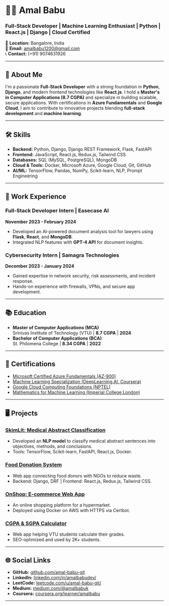 # 👨‍💻 Amal Babu

### Full-Stack Developer | Machine Learning Enthusiast | Python | React.js | Django | Cloud Certified

📍 **Location:** Bangalore, India  
📧 **Email:** [amalbabu1200@gmail.com](mailto:amalbabu1200@gmail.com)  
📞 **Contact:** (+91) 9074631926  

---

## 🚀 About Me

I'm a passionate **Full-Stack Developer** with a strong foundation in **Python**, **Django**, and modern frontend technologies like **React.js**. I hold a **Master's in Computer Applications (8.7 CGPA)** and specialize in building scalable, secure applications. With certifications in **Azure Fundamentals** and **Google Cloud**, I aim to contribute to innovative projects blending **full-stack development** and **machine learning**.

---

## 🛠️ Skills

- **Backend:** Python, Django, Django REST Framework, Flask, FastAPI  
- **Frontend:** JavaScript, React.js, Redux.js, Tailwind CSS  
- **Databases:** SQL (MySQL, PostgreSQL), MongoDB  
- **Cloud & Tools:** Docker, Microsoft Azure, Google Cloud, Git, GitHub  
- **AI/ML:** TensorFlow, Pandas, NumPy, Scikit-learn, NLP, Prompt Engineering  

---

## 💼 Work Experience

### Full-Stack Developer Intern | Easecase AI  
**November 2023 - February 2024**  
- Developed an AI-powered document analysis tool for lawyers using **Flask**, **React**, and **MongoDB**.  
- Integrated NLP features with **GPT-4 API** for document insights.

### Cybersecurity Intern | Samagra Technologies  
**December 2023 - January 2024**  
- Gained expertise in network security, risk assessments, and incident response.  
- Hands-on experience with firewalls, VPNs, and secure app development.

---

## 📚 Education

- **Master of Computer Applications (MCA)**  
  Srinivas Institute of Technology (VTU) | **8.7 CGPA** | **2024**  
- **Bachelor of Computer Applications (BCA)**  
  St. Philomena College | **8.34 CGPA** | **2022**

---

## 🌟 Certifications

- [Microsoft Certified Azure Fundamentals (AZ-900)](https://www.credly.com/badges/e6115f54-1354-4f71-a0a7-07615762b6fd/linked_in_profile)  
- [Machine Learning Specialization (DeepLearning.AI, Coursera)](https://www.coursera.org/account/accomplishments/specialization/HYGYCXYPBVND?utm_source=link&utm_medium=certificate&utm_content=cert_image&utm_campaign=sharing_cta&utm_product=s12n)  
- [Google Cloud Computing Foundations (NPTEL)](https://archive.nptel.ac.in/content/noc/NOC23/SEM2/Ecertificates/106/noc23-cs90/Course/NPTEL23CS90S84140058020285070.pdf)  
- [Mathematics for Machine Learning (Imperial College London)](https://www.coursera.org/account/accomplishments/specialization/23Q6S6A6VZRL)

---

## 🖥️ Projects

### [SkimLit: Medical Abstract Classification](https://github.com/amal-babu-git)  
- Developed an **NLP model** to classify medical abstract sentences into objectives, methods, and conclusions.  
- Tools: TensorFlow, Scikit-learn, FastAPI, React.js, Docker.

### [Food Donation System](https://github.com/amal-babu-git/food-donation-system)  
- Web app connecting food donors with NGOs to reduce waste.  
- Backend: Django, DRF | Frontend: React.js, Redux.js, Tailwind CSS.

### [OnShop: E-commerce Web App](https://onshopweb.web.app/)  
- An online shopping platform for a hypermarket.  
- Deployed using Docker on AWS with HTTPS via Certbot.

### [CGPA & SGPA Calculator](https://cgpa-sgpa.web.app/)  
- Web app helping VTU students calculate their grades.  
- SEO-optimized and used by 2K+ students.

---

## 🌐 Social Links

- **GitHub:** [github.com/amal-babu-git](https://github.com/amal-babu-git)  
- **LinkedIn:** [linkedin.com/in/amalbabudev/](https://www.linkedin.com/in/amalbabudev/)  
- **LeetCode:** [leetcode.com/u/amal-babu-git/](https://leetcode.com/u/amal-babu-git/)  
- **Medium:** [medium.com/@amalbabuk](https://medium.com/@amalbabuk)  
- **Coursera:** [coursera.org/learner/amalbabu](https://www.coursera.org/learner/amalbabu)

---
